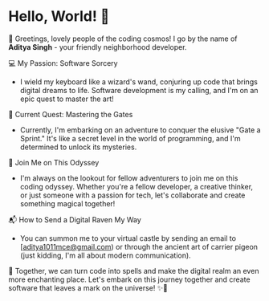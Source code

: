 # Hello, World! 🌟

👋 Greetings, lovely people of the coding cosmos! I go by the name of **Aditya Singh** - your friendly neighborhood developer.

💻 My Passion: Software Sorcery
- I wield my keyboard like a wizard's wand, conjuring up code that brings digital dreams to life. Software development is my calling, and I'm on an epic quest to master the art!

🌱 Current Quest: Mastering the Gates
- Currently, I'm embarking on an adventure to conquer the elusive "Gate a Sprint." It's like a secret level in the world of programming, and I'm determined to unlock its mysteries.

🤝 Join Me on This Odyssey
- I'm always on the lookout for fellow adventurers to join me on this coding odyssey. Whether you're a fellow developer, a creative thinker, or just someone with a passion for tech, let's collaborate and create something magical together!

📬 How to Send a Digital Raven My Way
- You can summon me to your virtual castle by sending an email to [aditya1011mce@gmail.com) or through the ancient art of carrier pigeon (just kidding, I'm all about modern communication).

🔮 Together, we can turn code into spells and make the digital realm an even more enchanting place. Let's embark on this journey together and create software that leaves a mark on the universe! ✨🚀


<!---
aditya1011singh/aditya1011singh is a ✨ special ✨ repository because its `README.md` (this file) appears on your GitHub profile.
You can click the Preview link to take a look at your changes.
--->
